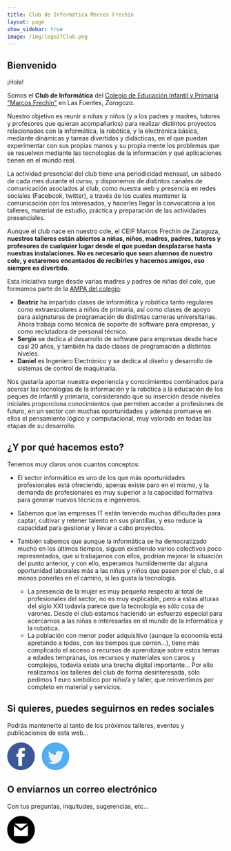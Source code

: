 ```yaml
---
title: Club de Informática Marcos Frechín
layout: page
show_sidebar: true
image: /img/logoITClub.png
---
```


## Bienvenido

¡Hola!

Somos el **Club de Informática** del <a href="http://ceipmarcosfrechin.catedu.es/" taget="_blank">Colegio de Educación Infantil y Primaria "Marcos Frechín"</a> en Las Fuentes, *Zaragoza*.

Nuestro objetivo es reunir a niñas y niños (y a los padres y madres, tutores y profesores que quieran acompañarlos) para realizar distintos proyectos relacionados con la informática, la robótica, y la electrónica básica, mediante dinámicas y tareas divertidas y didácticas, en el que puedan experimentar con sus propias manos y su propia mente los problemas que se resuelven mediante las tecnologías de la información y qué aplicaciones tienen en el mundo real.

La actividad presencial del club tiene una periodicidad mensual, un sábado de cada mes durante el curso, y disponemos de distintos canales de comunicación asociados al club, como nuestra web y presencia en redes sociales (Facebook, twitter), a través de los cuales mantener la comunicación con los interesados, y hacerles llegar la convocatoria a los talleres, material de estudio, práctica y preparación de las actividades presenciales. 

Aunque el club nace en nuestro cole, el CEIP Marcos Frechín de Zaragoza, **nuestros talleres están abiertos a niñas, niños, madres, padres, tutores y profesores de cualquier lugar desde el que puedan desplazarse hasta nuestras instalaciones. No es necesario que sean alumnos de nuestro cole, y estaremos encantados de recibirles y hacernos amigos, eso siempre es divertido**.

Esta iniciativa surge desde varias madres y padres de niñas del cole, que formamos parte de la <a href="https://ampa.marcosfrechin.es" target="_blank">AMPA del colegio</a>:

- **Beatriz** ha impartido clases de informática y robótica tanto regulares como extraescolares a niños de primaria, así como clases de apoyo para asignaturas de programación de distintas carreras universitarias. Ahora trabaja como técnica de soporte de software para empresas, y como reclutadora de personal técnico.
- **Sergio** se dedica al desarrollo de software para empresas desde hace casi 20 años, y también ha dado clases de programación a distintos niveles.
- **Daniel** es Ingeniero Electrónico y se dedica al diseño y desarrollo de sistemas de control de maquinaria.

Nos gustaría aportar nuestra experiencia y conocimientos combinados para acercar las tecnologías de la información y la robótica a la educación de los peques de infantil y primaria, considerando que su inserción desde niveles iniciales proporciona conocimientos que permiten acceder a profesiones de futuro, en un sector con muchas oportunidades y además promueve en ellos el pensamiento lógico y computacional, muy valorado en todas las etapas de su desarrollo.

## ¿Y por qué hacemos esto?

Tenemos muy claros unos cuantos conceptos:

- El sector informático es uno de los que más oportunidades profesionales está ofreciendo, apenas existe paro en el mismo, y la demanda de profesionales es muy superior a la capacidad formativa para generar nuevos técnicos e ingenieros.

- Sabemos que las empresas IT están teniendo muchas dificultades para captar, cultivar y retener talento en sus plantillas, y eso reduce la capacidad para gestionar y llevar a cabo proyectos.

- También sabemos que aunque la informática se ha democratizado mucho en los últimos tiempos, siguen existiendo varios colectivos poco representados, que si trabajamos con ellos, podrían mejorar la situación del punto anterior, y con ello, esperamos humildemente dar alguna oportunidad laborales más a las niñas y niños que pasen por el club, o al menos ponerles en el camino, si les gusta la tecnología.
   - La presencia de la mujer es muy pequeña respecto al total de profesionales del sector, no es muy explicable, pero a estas alturas del siglo XXI todavía parece que la tecnología es sólo cosa de varones. Desde el club estamos haciendo un esfuerzo especial para acercarnos a las niñas e interesarlas en el mundo de la informática y la robótica.
   - La población con menor poder adquisitivo (aunque la economía está apretando a todos, con los tiempos que corren...), tiene más complicado el acceso a recursos de aprendizaje sobre estos temas a edades tempranas, los recursos y materiales son caros y complejos, todavía existe una brecha digital importante... Por ello realizamos los talleres del club de forma desinteresada, sólo pedimos 1 euro simbólico por niño/a y taller, que reinvertimos por completo en material y servicios.

## Si quieres, puedes seguirnos en redes sociales

Podrás mantenerte al tanto de los próximos talleres, eventos y publicaciones de esta web...

<a href="https://www.facebook.com/groups/itclubmarcosfrechin" title="facebook" target="_blank"><img src="img/facebook64.png" alt="facebook" /></a>&nbsp;&nbsp;&nbsp;
<a href="https://twitter.com/itclubmfrechin" title="twitter" target="_blank"><img src="img/twitter64.png" alt="twitter" /></a>

## O enviarnos un correo electrónico

Con tus preguntas, inquitudes, sugerencias, etc...

<a href="mailto:itclub@marcosfrechin.es" title="email"><img src="img/mail64.png" alt="facebook" /></a>